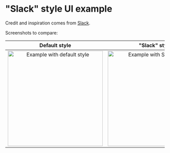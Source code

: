 # "Slack" style UI example

Credit and inspiration comes from [Slack](https://slack.com/).

Screenshots to compare:

|                                                                                   Default style                                                                                    |                                                                                 "Slack" style                                                                                  |
| :--------------------------------------------------------------------------------------------------------------------------------------------------------------------------------: | :----------------------------------------------------------------------------------------------------------------------------------------------------------------------------: |
| <img src="https://raw.githubusercontent.com/joaocarmo/react-native-easy-chat/master/example-slack-message/example-default-style.png" alt="Example with default style" width="300"> | <img src="https://raw.githubusercontent.com/joaocarmo/react-native-easy-chat/master/example-slack-message/example-slack-style.png" alt="Example with Slack style" width="300"> |
